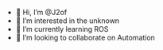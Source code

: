 - 👋 Hi, I’m @J2of
- 👀 I’m interested in the unknown
- 🌱 I’m currently learning ROS
- 💞️ I’m looking to collaborate on Automation

<!---
J2of/J2of is a ✨ special ✨ repository because its `README.md` (this file) appears on your GitHub profile.
You can click the Preview link to take a look at your changes.
--->
